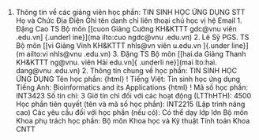 1. Thông tin về các giảng viên học phần: TIN SINH HỌC ỨNG DỤNG STT Họ và Chức Địa Điện Ghi tên danh chỉ liên thoại chú học vị hệ Email 1. Đặng Cao TS Bộ môn [[cuon Giảng Cường KH&KTTT gdc\@vnu viên .edu.vn] {.underl ine}](ma ilto:cuo ngdc@vnu .edu.vn) 2. Lê Sỹ PGS. TS Bộ môn [[vi Giảng Vinh KH&KTTT nhls\@vn viên u.edu.vn ]{.under line}](m ailto:vi nhls@vnu .edu.vn) 3. Đặng TS Bộ môn [[hai.da Giảng Thanh KH&KTTT ng\@vnu. viên Hải edu.vn]{ .underli ne}](mai lto:hai. dang@vnu .edu.vn) 2. Thông tin chung về học phần: TIN SINH HỌC ỨNG DỤNG Tên học phần:
{html}
! Tiếng Việt: Tin sinh học ứng dụng Tiếng Anh: Bioinformatics and its Applications
{html}
! Mã số học phần: INT3423 Số tín chỉ: 3 Giờ tín chỉ đối với các hoạt động (LTThHTH): 4500 Học phần tiên quyết (tên và mã số học phần): INT2215 (Lập trình nâng
cao) Các yêu cầu đối với học phần (nếu có): Có thể dạy lớp lớn Bộ môn Khoa phụ trách học phần: Bộ môn Khoa học và Kỹ thuật Tính
toán Khoa CNTT
